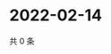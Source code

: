 # 2022-02-14

共 0 条

<!-- BEGIN WEIBO -->
<!-- 最后更新时间 Mon Feb 14 2022 14:00:58 GMT+0800 (China Standard Time) -->

<!-- END WEIBO -->
